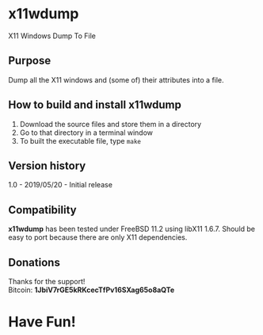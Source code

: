 # x11wdump
X11 Windows Dump To File

## Purpose
Dump all the X11 windows and (some of) their attributes into a file.

## How to build and install x11wdump
1. Download the source files and store them in a directory
2. Go to that directory in a terminal window
3. To built the executable file, type `make`

## Version history
1.0 - 2019/05/20 - Initial release

## Compatibility
**x11wdump** has been tested under FreeBSD 11.2 using libX11 1.6.7.  Should be easy to port because there are only X11 dependencies.

## Donations
Thanks for the support!  
Bitcoin: **1JbiV7rGE5kRKcecTfPv16SXag65o8aQTe**

# Have Fun!
